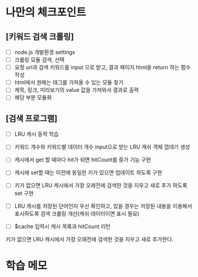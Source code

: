 # 나만의 체크포인트

## [키워드 검색 크롤링]

- [ ] node.js 개발환경 settings
- [ ] 크롤링 모듈 검색, 선택
- [ ] 요청 url과 검색 키워드를 input 으로 받고, 결과 페이지 html을 return 하는 함수 작성
- [ ] html에서 원해는 태그를 가져올 수 있는 모듈 찾기
- [ ] 제목, 링크, 미리보기의 value 값을 가져와서 결과로 출력
- [ ] 해당 부분 모듈화

## [검색 프로그램]

- [ ] LRU 캐시 동작 학습
- [ ] 키워드 개수와 키워드별 데이터 개수 input으로 받는 LRU 캐쉬 객체 껍데기 생성
- [ ] 캐시에서 get 할 때마다 hit가 되면 hitCount를 증가 기능 구현
- [ ] 캐시에 set할 때는 이전에 동일한 키가 있으면 업데이트 하도록 구현
- [ ] 키가 없으면 LRU 캐시에서 가장 오래전에 검색한 것을 지우고 새로 추가 하도록 set 구현
- [ ] LRU 캐시를 저장된 단어인지 우선 확인하고, 있을 경우는 저장된 내용을 이용해서 표시하도록 검색 크롤링 개선(캐쉬 데이터이면 표시 필요)
- [ ] $cache 입력시 캐시 목록과 hitCount 리턴


키가 없으면 LRU 캐시에서 가장 오래전에 검색한 것을 지우고 새로 추가한다.

# 학습 메모